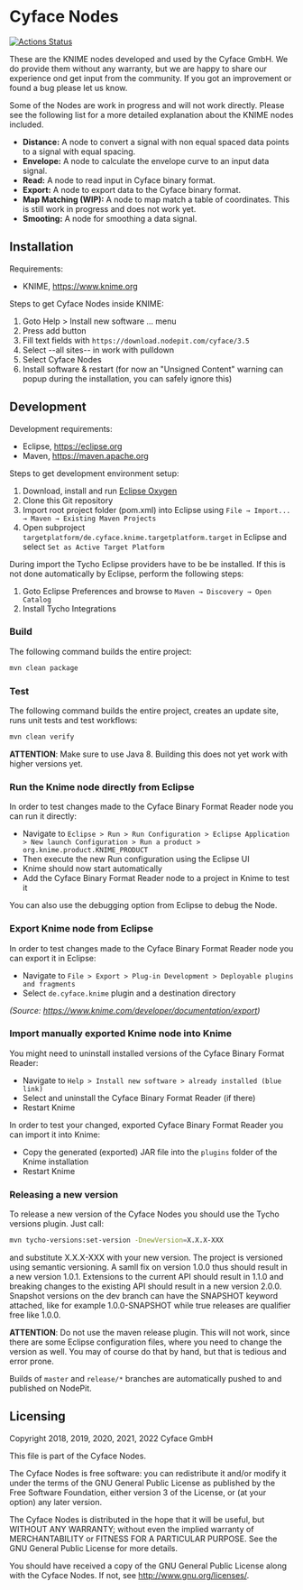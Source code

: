 # Cyface Nodes

[![Actions Status](https://github.com/cyface-de/knime-nodes/workflows/CI/badge.svg)](https://github.com/cyface-de/knime-nodes/actions)

These are the KNIME nodes developed and used by the Cyface GmbH. We do provide them without any warranty, but we are happy to share our experience ond get input from the community. If you got an improvement or found a bug please let us know.

Some of the Nodes are work in progress and will not work directly. Please see the following list for a more detailed explanation about the KNIME nodes included.

- **Distance:** A node to convert a signal with non equal spaced data points to a signal with equal spacing.
- **Envelope:** A node to calculate the envelope curve to an input data signal.
- **Read:** A node to read input in Cyface binary format.
- **Export:** A node to export data to the Cyface binary format.
- **Map Matching (WIP):** A node to map match a table of coordinates. This is still work in progress and does not work yet.
- **Smooting:** A node for smoothing a data signal.

## Installation

Requirements:

- KNIME, <https://www.knime.org>

Steps to get Cyface Nodes inside KNIME:

1. Goto Help > Install new software ... menu
2. Press add button
3. Fill text fields with `https://download.nodepit.com/cyface/3.5`
4. Select --all sites-- in work with pulldown
5. Select Cyface Nodes
6. Install software & restart (for now an "Unsigned Content" warning can popup during the installation, you can safely ignore this)

## Development

Development requirements:

- Eclipse, <https://eclipse.org>
- Maven, <https://maven.apache.org>

Steps to get development environment setup:

1. Download, install and run [Eclipse Oxygen](http://www.eclipse.org/downloads/packages/eclipse-ide-java-developers/oxygenr)
2. Clone this Git repository
3. Import root project folder (pom.xml) into Eclipse using `File → Import... → Maven → Existing Maven Projects`
4. Open subproject `targetplatform/de.cyface.knime.targetplatform.target` in Eclipse and select `Set as Active Target Platform`

During import the Tycho Eclipse providers have to be be installed. If this is not done automatically by Eclipse, perform the following steps:

1. Goto Eclipse Preferences and browse to `Maven → Discovery → Open Catalog`
2. Install Tycho Integrations

### Build

The following command builds the entire project:

```bash
mvn clean package
```

### Test

The following command builds the entire project, creates an update site, runs unit tests and test workflows:

```bash
mvn clean verify
```

**ATTENTION**: Make sure to use Java 8. Building this does not yet work with higher versions yet.

### Run the Knime node directly from Eclipse

In order to test changes made to the Cyface Binary Format Reader node you can run it directly:

- Navigate to `Eclipse > Run > Run Configuration > Eclipse Application > New launch Configuration > Run a product > org.knime.product.KNIME_PRODUCT`
- Then execute the new Run configuration using the Eclipse UI
- Knime should now start automatically
- Add the Cyface Binary Format Reader node to a project in Knime to test it

You can also use the debugging option from Eclipse to debug the Node.

### Export Knime node from Eclipse

In order to test changes made to the Cyface Binary Format Reader node you can export it in Eclipse:

- Navigate to `File > Export > Plug-in Development > Deployable plugins and fragments`
- Select `de.cyface.knime` plugin and a destination directory

_(Source: <https://www.knime.com/developer/documentation/export>)_

### Import manually exported Knime node into Knime

You might need to uninstall installed versions of the Cyface Binary Format Reader:

- Navigate to `Help > Install new software > already installed (blue link)`
- Select and uninstall the Cyface Binary Format Reader (if there)
- Restart Knime

In order to test your changed, exported Cyface Binary Format Reader you can import it into Knime:

- Copy the generated (exported) JAR file into the `plugins` folder of the Knime installation
- Restart Knime

### Releasing a new version

To release a new version of the Cyface Nodes you should use the Tycho versions plugin. Just call:

```bash
mvn tycho-versions:set-version -DnewVersion=X.X.X-XXX
```

and substitute X.X.X-XXX with your new version. The project is versioned using semantic versioning. A samll fix on version 1.0.0 thus should result in a new version 1.0.1. Extensions to the current API should result in 1.1.0 and breaking changes to the existing API should result in a new version 2.0.0. Snapshot versions on the dev branch can have the SNAPSHOT keyword attached, like for example 1.0.0-SNAPSHOT while true releases are qualifier free like 1.0.0.

**ATTENTION**: Do not use the maven release plugin. This will not work, since there are some Eclipse configuration files, where you need to change the version as well. You may of course do that by hand, but that is tedious and error prone.

Builds of `master` and `release/*` branches are automatically pushed to and published on NodePit.

## Licensing

Copyright 2018, 2019, 2020, 2021, 2022 Cyface GmbH

This file is part of the Cyface Nodes.

The Cyface Nodes is free software: you can redistribute it and/or modify
it under the terms of the GNU General Public License as published by
the Free Software Foundation, either version 3 of the License, or
(at your option) any later version.

The Cyface Nodes is distributed in the hope that it will be useful,
but WITHOUT ANY WARRANTY; without even the implied warranty of
MERCHANTABILITY or FITNESS FOR A PARTICULAR PURPOSE.  See the
GNU General Public License for more details.

You should have received a copy of the GNU General Public License
along with the Cyface Nodes.  If not, see <http://www.gnu.org/licenses/>.
